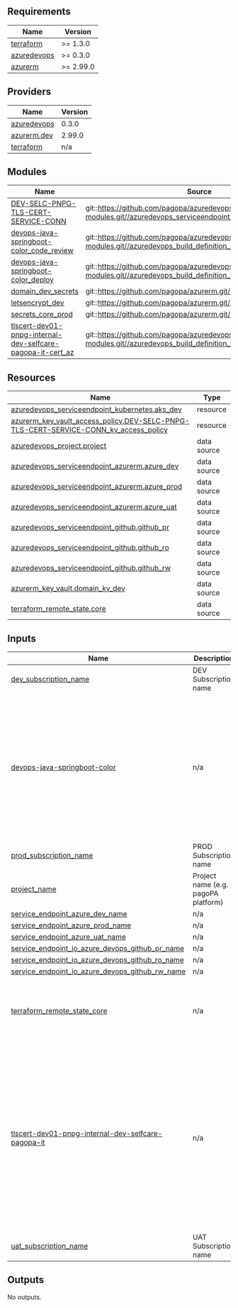 <!-- markdownlint-disable -->
<!-- BEGINNING OF PRE-COMMIT-TERRAFORM DOCS HOOK -->
## Requirements

| Name | Version |
|------|---------|
| <a name="requirement_terraform"></a> [terraform](#requirement\_terraform) | >= 1.3.0 |
| <a name="requirement_azuredevops"></a> [azuredevops](#requirement\_azuredevops) | >= 0.3.0 |
| <a name="requirement_azurerm"></a> [azurerm](#requirement\_azurerm) | >= 2.99.0 |

## Providers

| Name | Version |
|------|---------|
| <a name="provider_azuredevops"></a> [azuredevops](#provider\_azuredevops) | 0.3.0 |
| <a name="provider_azurerm.dev"></a> [azurerm.dev](#provider\_azurerm.dev) | 2.99.0 |
| <a name="provider_terraform"></a> [terraform](#provider\_terraform) | n/a |

## Modules

| Name | Source | Version |
|------|--------|---------|
| <a name="module_DEV-SELC-PNPG-TLS-CERT-SERVICE-CONN"></a> [DEV-SELC-PNPG-TLS-CERT-SERVICE-CONN](#module\_DEV-SELC-PNPG-TLS-CERT-SERVICE-CONN) | git::https://github.com/pagopa/azuredevops-tf-modules.git//azuredevops_serviceendpoint_azurerm_limited | v2.6.5 |
| <a name="module_devops-java-springboot-color_code_review"></a> [devops-java-springboot-color\_code\_review](#module\_devops-java-springboot-color\_code\_review) | git::https://github.com/pagopa/azuredevops-tf-modules.git//azuredevops_build_definition_code_review | v2.6.5 |
| <a name="module_devops-java-springboot-color_deploy"></a> [devops-java-springboot-color\_deploy](#module\_devops-java-springboot-color\_deploy) | git::https://github.com/pagopa/azuredevops-tf-modules.git//azuredevops_build_definition_deploy | v2.6.5 |
| <a name="module_domain_dev_secrets"></a> [domain\_dev\_secrets](#module\_domain\_dev\_secrets) | git::https://github.com/pagopa/azurerm.git//key_vault_secrets_query | v2.18.9 |
| <a name="module_letsencrypt_dev"></a> [letsencrypt\_dev](#module\_letsencrypt\_dev) | git::https://github.com/pagopa/azurerm.git//letsencrypt_credential | v4.3.2 |
| <a name="module_secrets_core_prod"></a> [secrets\_core\_prod](#module\_secrets\_core\_prod) | git::https://github.com/pagopa/azurerm.git//key_vault_secrets_query | v2.0.4 |
| <a name="module_tlscert-dev01-pnpg-internal-dev-selfcare-pagopa-it-cert_az"></a> [tlscert-dev01-pnpg-internal-dev-selfcare-pagopa-it-cert\_az](#module\_tlscert-dev01-pnpg-internal-dev-selfcare-pagopa-it-cert\_az) | git::https://github.com/pagopa/azuredevops-tf-modules.git//azuredevops_build_definition_tls_cert | v2.6.5 |

## Resources

| Name | Type |
|------|------|
| [azuredevops_serviceendpoint_kubernetes.aks_dev](https://registry.terraform.io/providers/microsoft/azuredevops/latest/docs/resources/serviceendpoint_kubernetes) | resource |
| [azurerm_key_vault_access_policy.DEV-SELC-PNPG-TLS-CERT-SERVICE-CONN_kv_access_policy](https://registry.terraform.io/providers/hashicorp/azurerm/latest/docs/resources/key_vault_access_policy) | resource |
| [azuredevops_project.project](https://registry.terraform.io/providers/microsoft/azuredevops/latest/docs/data-sources/project) | data source |
| [azuredevops_serviceendpoint_azurerm.azure_dev](https://registry.terraform.io/providers/microsoft/azuredevops/latest/docs/data-sources/serviceendpoint_azurerm) | data source |
| [azuredevops_serviceendpoint_azurerm.azure_prod](https://registry.terraform.io/providers/microsoft/azuredevops/latest/docs/data-sources/serviceendpoint_azurerm) | data source |
| [azuredevops_serviceendpoint_azurerm.azure_uat](https://registry.terraform.io/providers/microsoft/azuredevops/latest/docs/data-sources/serviceendpoint_azurerm) | data source |
| [azuredevops_serviceendpoint_github.github_pr](https://registry.terraform.io/providers/microsoft/azuredevops/latest/docs/data-sources/serviceendpoint_github) | data source |
| [azuredevops_serviceendpoint_github.github_ro](https://registry.terraform.io/providers/microsoft/azuredevops/latest/docs/data-sources/serviceendpoint_github) | data source |
| [azuredevops_serviceendpoint_github.github_rw](https://registry.terraform.io/providers/microsoft/azuredevops/latest/docs/data-sources/serviceendpoint_github) | data source |
| [azurerm_key_vault.domain_kv_dev](https://registry.terraform.io/providers/hashicorp/azurerm/latest/docs/data-sources/key_vault) | data source |
| [terraform_remote_state.core](https://registry.terraform.io/providers/hashicorp/terraform/latest/docs/data-sources/remote_state) | data source |

## Inputs

| Name | Description | Type | Default | Required |
|------|-------------|------|---------|:--------:|
| <a name="input_dev_subscription_name"></a> [dev\_subscription\_name](#input\_dev\_subscription\_name) | DEV Subscription name | `string` | n/a | yes |
| <a name="input_devops-java-springboot-color"></a> [devops-java-springboot-color](#input\_devops-java-springboot-color) | n/a | `map` | <pre>{<br>  "pipeline": {<br>    "enable_code_review": true,<br>    "enable_deploy": true,<br>    "path": "pnpg\\devops-java-springboot-color"<br>  },<br>  "repository": {<br>    "branch_name": "refs/heads/main",<br>    "name": "devops-java-springboot-color",<br>    "organization": "pagopa",<br>    "pipelines_path": ".devops",<br>    "yml_prefix_name": "selfcare-pnpg"<br>  }<br>}</pre> | no |
| <a name="input_prod_subscription_name"></a> [prod\_subscription\_name](#input\_prod\_subscription\_name) | PROD Subscription name | `string` | n/a | yes |
| <a name="input_project_name"></a> [project\_name](#input\_project\_name) | Project name (e.g. pagoPA platform) | `string` | n/a | yes |
| <a name="input_service_endpoint_azure_dev_name"></a> [service\_endpoint\_azure\_dev\_name](#input\_service\_endpoint\_azure\_dev\_name) | n/a | `string` | n/a | yes |
| <a name="input_service_endpoint_azure_prod_name"></a> [service\_endpoint\_azure\_prod\_name](#input\_service\_endpoint\_azure\_prod\_name) | n/a | `string` | n/a | yes |
| <a name="input_service_endpoint_azure_uat_name"></a> [service\_endpoint\_azure\_uat\_name](#input\_service\_endpoint\_azure\_uat\_name) | n/a | `string` | n/a | yes |
| <a name="input_service_endpoint_io_azure_devops_github_pr_name"></a> [service\_endpoint\_io\_azure\_devops\_github\_pr\_name](#input\_service\_endpoint\_io\_azure\_devops\_github\_pr\_name) | n/a | `string` | n/a | yes |
| <a name="input_service_endpoint_io_azure_devops_github_ro_name"></a> [service\_endpoint\_io\_azure\_devops\_github\_ro\_name](#input\_service\_endpoint\_io\_azure\_devops\_github\_ro\_name) | n/a | `string` | n/a | yes |
| <a name="input_service_endpoint_io_azure_devops_github_rw_name"></a> [service\_endpoint\_io\_azure\_devops\_github\_rw\_name](#input\_service\_endpoint\_io\_azure\_devops\_github\_rw\_name) | n/a | `string` | n/a | yes |
| <a name="input_terraform_remote_state_core"></a> [terraform\_remote\_state\_core](#input\_terraform\_remote\_state\_core) | n/a | <pre>object({<br>    resource_group_name  = string,<br>    storage_account_name = string,<br>    container_name       = string,<br>    key                  = string<br>  })</pre> | n/a | yes |
| <a name="input_tlscert-dev01-pnpg-internal-dev-selfcare-pagopa-it"></a> [tlscert-dev01-pnpg-internal-dev-selfcare-pagopa-it](#input\_tlscert-dev01-pnpg-internal-dev-selfcare-pagopa-it) | n/a | `map` | <pre>{<br>  "pipeline": {<br>    "dns_record_name": "dev01.pnpg.internal",<br>    "dns_zone_name": "dev.selfcare.pagopa.it",<br>    "enable_tls_cert": true,<br>    "path": "TLS-Certificates\\DEV",<br>    "variables": {<br>      "CERT_NAME_EXPIRE_SECONDS": "2592000"<br>    },<br>    "variables_secret": {}<br>  },<br>  "repository": {<br>    "branch_name": "refs/heads/master",<br>    "name": "le-azure-acme-tiny",<br>    "organization": "pagopa",<br>    "pipelines_path": "."<br>  }<br>}</pre> | no |
| <a name="input_uat_subscription_name"></a> [uat\_subscription\_name](#input\_uat\_subscription\_name) | UAT Subscription name | `string` | n/a | yes |

## Outputs

No outputs.
<!-- END OF PRE-COMMIT-TERRAFORM DOCS HOOK -->
